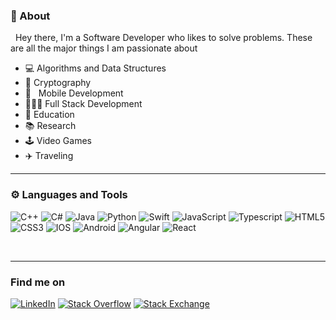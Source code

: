 
### 🧔 About

&nbsp; Hey there, I'm a Software Developer who likes to solve problems. These are all the major things I am passionate about

- 💻 Algorithms and Data Structures
- :closed_lock_with_key: Cryptography
-  📱 &nbsp; Mobile Development
- 👨🏻‍💻 Full Stack Development
- 🏫 Education
- 📚 Research 
- 🕹️ Video Games
- ✈️ Traveling

---

### ⚙️ Languages and Tools

![C++](https://img.shields.io/badge/-C++-00599C?style=flat-square&logo=c)
![C#](https://img.shields.io/badge/-C%23-purple?style=flat-square&logo=c)
![Java](https://img.shields.io/badge/-java-E34A86?style=flat-square&logo=java)
![Python](https://img.shields.io/badge/-Python-red?style=flat-square&logo=Python)
![Swift](https://img.shields.io/badge/-swift-black?style=flat-square&logo=Swift)
![JavaScript](https://img.shields.io/badge/-JavaScript-black?style=flat-square&logo=javascript)
![Typescript](https://img.shields.io/badge/-typescript-black?style=flat-square&logo=typescript)
![HTML5](https://img.shields.io/badge/-HTML5-E34F26?style=flat-square&logo=html5&logoColor=white)
![CSS3](https://img.shields.io/badge/-CSS3-1572B6?style=flat-square&logo=css3)
![IOS](https://img.shields.io/badge/-ios-black?style=flat-square&logo=ios)
![Android](https://img.shields.io/badge/-android-black?style=flat-square&logo=android)
![Angular](https://img.shields.io/badge/-angular-black?style=flat-square&logo=angular)
![React](https://img.shields.io/badge/-react-black?style=flat-square&logo=react)

<br />

---

### Find me on


<a href="https://www.linkedin.com/in/jhon-rayo"><img src="https://img.shields.io/badge/LinkedIn--_.svg?style=social&logo=linkedin" alt="LinkedIn"></a>
<a href="https://stackoverflow.com/users/12763211/jhonrayo99?tab=profile"><img src="https://img.shields.io/badge/StackOverflow--_.svg?style=social&logo=stackoverflow" alt="Stack Overflow"></a>
<a href="https://stackexchange.com/users/17591418/jhonrayo99?tab=accounts"><img src="https://img.shields.io/badge/StackExchange--_.svg?style=social&logo=stackexchange" alt="Stack Exchange"></a>
